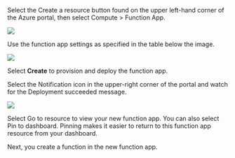 Select the Create a resource button found on the upper left-hand corner of the Azure portal, then select Compute > Function App.

![](https://github.com/fenago/katacoda-scenarios/raw/master/azure-functions/azure-functions-trigger-cosmosdb/steps/3/1.png)

Use the function app settings as specified in the table below the image.

![](https://github.com/fenago/katacoda-scenarios/raw/master/azure-functions/azure-functions-trigger-cosmosdb/steps/3/2.png)

Select **Create** to provision and deploy the function app.

Select the Notification icon in the upper-right corner of the portal and watch for the Deployment succeeded message.

![](https://github.com/fenago/katacoda-scenarios/raw/master/azure-functions/azure-functions-trigger-cosmosdb/steps/3/3.png)


Select Go to resource to view your new function app. You can also select Pin to dashboard. Pinning makes it easier to return to this function app resource from your dashboard.

Next, you create a function in the new function app.
